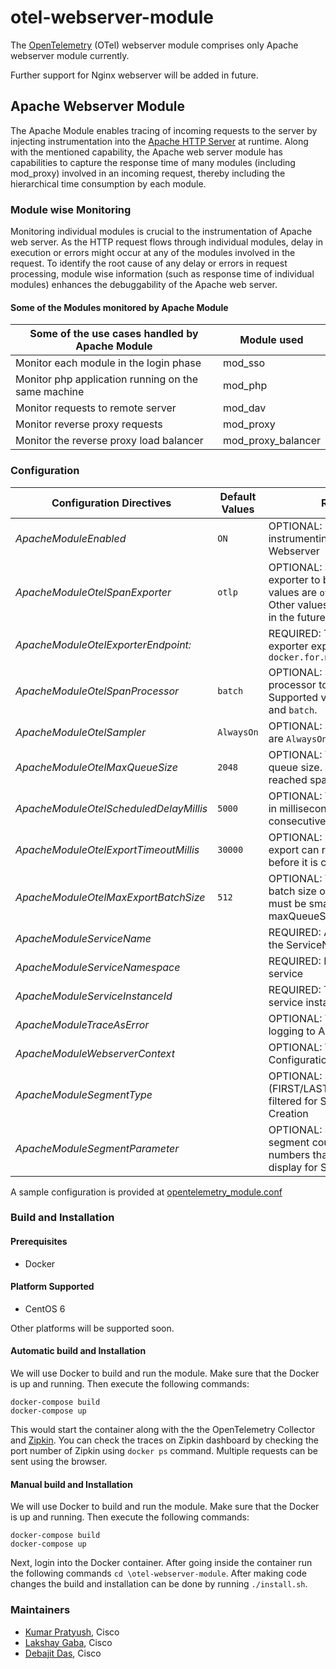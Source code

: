 # otel-webserver-module

The [OpenTelemetry](https://www.opentelemetry.io) (OTel) webserver module comprises only Apache webserver module currently.

Further support for Nginx webserver will be added in future.

## Apache Webserver Module

The Apache Module enables tracing of incoming requests to the server by injecting instrumentation into the [Apache HTTP Server](https://httpd.apache.org/) at runtime. Along with the mentioned capability, the Apache web server module has capabilities to capture the response time of many modules (including mod_proxy) involved in an incoming request, thereby including the hierarchical time consumption by each module.

### Module wise Monitoring

Monitoring individual modules is crucial to the instrumentation of Apache web server. As the HTTP request flows through individual modules, delay in execution or errors might occur at any of the modules involved in the request. To identify the root cause of any delay or errors in request processing, module wise information (such as response time of individual modules) enhances the debuggability of the Apache web server.

#### Some of the Modules monitored by Apache Module

| Some of the use cases handled by Apache Module       | Module used        |
| ---------------------------------------------------- | ------------------ |
| Monitor each module in the login phase               | mod_sso            |
| Monitor php application running on the same machine  | mod_php            |
| Monitor requests to remote server                    | mod_dav            |
| Monitor reverse proxy requests                       | mod_proxy          |
| Monitor the reverse proxy load balancer              | mod_proxy_balancer |

### Configuration

| Configuration Directives                       |  Default Values |  Remarks                                   |
| ---------------------------------------------- | --------------- | ------------------------------------------ |
|*ApacheModuleEnabled*                           | `ON`              | OPTIONAL: Needed for instrumenting Apache Webserver |
|*ApacheModuleOtelSpanExporter*                  | `otlp`             | OPTIONAL: Specify the span exporter to be used. Supported values are `otlp` and `ostream`.  Other values will be supported in the future. |
|*ApacheModuleOtelExporterEndpoint:*             |                 | REQUIRED: The endpoint OTel exporter exports to. Example `docker.for.mac.localhost:4317` |
|*ApacheModuleOtelSpanProcessor*                 | `batch`           | OPTIONAL: Specify the processor to select to. Supported values are `simple` and `batch`.|
|*ApacheModuleOtelSampler*                       | `AlwaysOn`        | OPTIONAL: Supported values are `AlwaysOn` and `AlwaysOff` |
|*ApacheModuleOtelMaxQueueSize*                  | `2048`            | OPTIONAL: The maximum queue size. After the size is reached spans are dropped|
|*ApacheModuleOtelScheduledDelayMillis*          | `5000`            | OPTIONAL: The delay interval in milliseconds between two consecutive exports|
|*ApacheModuleOtelExportTimeoutMillis*           | `30000`           | OPTIONAL: How long the export can run in milliseconds before it is cancelled|
|*ApacheModuleOtelMaxExportBatchSize*            | `512`             | OPTIONAL: The maximum batch size of every export. It must be smaller or equal to maxQueueSize |
|*ApacheModuleServiceName*                       |                 | REQUIRED: A namespace for the ServiceName|
|*ApacheModuleServiceNamespace*                  |                 | REQUIRED: Logical name of the service |
|*ApacheModuleServiceInstanceId*                 |                 | REQUIRED: The string ID of the service instance |
|*ApacheModuleTraceAsError*                      |                 | OPTIONAL: Trace level for logging to Apache log|
|*ApacheModuleWebserverContext*                  |                 | OPTIONAL: Virtual Host Configuration|
|*ApacheModuleSegmentType*                       |                 | OPTIONAL: Specify the string (FIRST/LAST/CUSTOM) to be filtered for Span Name Creation|
|*ApacheModuleSegmentParameter*                  |                 | OPTIONAL: Specify the segment count or segment numbers that you want to display for Span Creation|

A sample configuration is provided at [opentelemetry_module.conf](./opentelemetry_module.conf)

### Build and Installation

#### Prerequisites

- Docker

#### Platform Supported

- CentOS 6

Other platforms will be supported soon.

#### Automatic build and Installation

We will use Docker to build and run the module.
Make sure that the Docker is up and running.
Then execute the following commands:

```shell
docker-compose build 
docker-compose up
```

This would start the container along with the the OpenTelemetry Collector and [Zipkin](https://zipkin.io/). You can check the traces on Zipkin dashboard by checking the port number of Zipkin using ```docker ps``` command. Multiple requests can be sent using the browser.

#### Manual build and Installation

We will use Docker to build and run the module. 
Make sure that the Docker is up and running.
Then execute the following commands:

```shell
docker-compose build 
docker-compose up
```

Next, login into the Docker container.
After going inside the container run the following commands `cd \otel-webserver-module`. After making code changes the build and installation can be done by running `./install.sh`.

### Maintainers

- [Kumar Pratyush](https://github.com/kpratyus), Cisco
- [Lakshay Gaba](https://github.com/lakshay141), Cisco
- [Debajit Das](https://github.com/DebajitDas), Cisco
